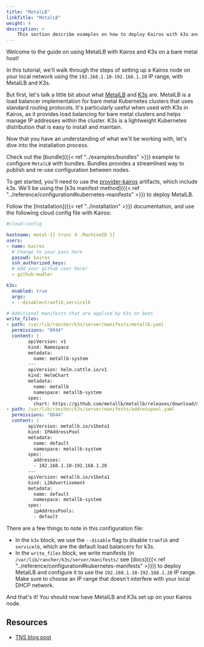 ```yaml
---
title: "MetalLB"
linkTitle: "MetalLB"
weight: 4
description: > 
    This section describe examples on how to deploy Kairos with k3s and MetalLB
---
```


Welcome to the guide on using MetalLB with Kairos and K3s on a bare metal host!

In this tutorial, we'll walk through the steps of setting up a Kairos node on your local network using the `192.168.1.10-192.168.1.20` IP range, with MetalLB and K3s.

But first, let's talk a little bit about what [MetalLB](https://metallb.universe.tf/) and [K3s](https://k3s.io/) are. MetalLB is a load balancer implementation for bare metal Kubernetes clusters that uses standard routing protocols. It's particularly useful when used with K3s in Kairos, as it provides load balancing for bare metal clusters and helps manage IP addresses within the cluster. K3s is a lightweight Kubernetes distribution that is easy to install and maintain.

Now that you have an understanding of what we'll be working with, let's dive into the installation process.

Check out the [bundle]({{< ref "../examples/bundles" >}}) example to configure `MetalLB` with bundles. Bundles provides a streamlined way to publish and re-use configuration between nodes.

To get started, you'll need to use the [provider-kairos](https://github.com/kairos-io/provider-kairos) artifacts, which include k3s. We'll be using the [k3s manifest method]({{< ref "../reference/configuration#kubernetes-manifests" >}}) to deploy MetalLB.

Follow the [Installation]({{< ref "../installation" >}}) documentation, and use the following cloud config file with Kairos:

```yaml
#cloud-config

hostname: metal-{{ trunc 4 .MachineID }}
users:
- name: kairos
  # Change to your pass here
  passwd: kairos
  ssh_authorized_keys:
  # Add your github user here!
  - github:mudler

k3s:
  enabled: true
  args:
  - --disable=traefik,servicelb

# Additional manifests that are applied by k3s on boot
write_files:
- path: /var/lib/rancher/k3s/server/manifests/metallb.yaml
  permissions: "0644"
  content: |
        apiVersion: v1
        kind: Namespace
        metadata:
          name: metallb-system
        ---
        apiVersion: helm.cattle.io/v1
        kind: HelmChart
        metadata:
          name: metallb
          namespace: metallb-system
        spec:
          chart: https://github.com/metallb/metallb/releases/download/metallb-chart-0.13.7/metallb-0.13.7.tgz
- path: /var/lib/rancher/k3s/server/manifests/addresspool.yaml
  permissions: "0644"
  content: |
        apiVersion: metallb.io/v1beta1
        kind: IPAddressPool
        metadata:
          name: default
          namespace: metallb-system
        spec:
          addresses:
          - 192.168.1.10-192.168.1.20
        ---
        apiVersion: metallb.io/v1beta1
        kind: L2Advertisement
        metadata:
          name: default
          namespace: metallb-system
        spec:
          ipAddressPools:
          - default
```

There are a few things to note in this configuration file:

- In the `k3s` block, we use the `--disable` flag to disable `traefik` and `servicelb`, which are the default load balancers for k3s.
- In the `write_files` block, we write manifests (in `/var/lib/rancher/k3s/server/manifests/` see [docs]({{< ref "../reference/configuration#kubernetes-manifests" >}})) to deploy MetalLB and configure it to use the `192.168.1.10-192.168.1.20` IP range. Make sure to choose an IP range that doesn't interfere with your local DHCP network.

And that's it! You should now have MetalLB and K3s set up on your Kairos node.

## Resources

- [TNS blog post](https://thenewstack.io/livin-kubernetes-on-the-immutable-edge-with-kairos-project/)